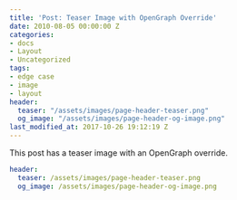 ```yaml
---
title: 'Post: Teaser Image with OpenGraph Override'
date: 2010-08-05 00:00:00 Z
categories:
- docs
- Layout
- Uncategorized
tags:
- edge case
- image
- layout
header:
  teaser: "/assets/images/page-header-teaser.png"
  og_image: "/assets/images/page-header-og-image.png"
last_modified_at: 2017-10-26 19:12:19 Z
---
```


This post has a teaser image with an OpenGraph override.

```yaml
header:
  teaser: /assets/images/page-header-teaser.png
  og_image: /assets/images/page-header-og-image.png
```